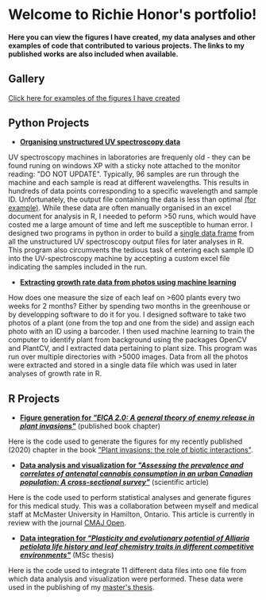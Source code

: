<!-- Global site tag (gtag.js) - Google Analytics -->
<script async src="https://www.googletagmanager.com/gtag/js?id=G-54BX40JXLL"></script>
<script>
  window.dataLayer = window.dataLayer || [];
  function gtag(){dataLayer.push(arguments);}
  gtag('js', new Date());

  gtag('config', 'G-54BX40JXLL');
</script>


# Welcome to Richie Honor's portfolio! 

#### Here you can view the figures I have created, my data analyses and other examples of code that contributed to various projects. The links to my published works are also included when available. 



## **Gallery**
[Click here for examples of the figures I have created](richiehonor.github.io/Gallery.html)





## **Python Projects**


* **[Organising unstructured UV spectroscopy data](UV-Docs/UVSpec_Portfolio.html)**

UV spectroscopy machines in laboratories are frequenly old - they can be found runing on windows XP with a sticky note attached to the monitor reading: "DO NOT UPDATE". Typically, 96 samples are run through the machine and each sample is read at different wavelengths. This results in hundreds of data points corresponding to a specific wavelength and sample ID. Unfortunately, the output file containing the data is less than optimal [(for example)](UV-Docs/Dat_Dec_6_2019.txt). While these data are often manually organised in an excel document for analysis in R, I needed to peform >50 runs, which would have costed me a large amount of time and left me susceptible to human error. I designed two programs in python in order to build a [single data frame](UV-Docs/All_UV_Data.txt) from all the unstructured UV spectroscopy output files for later analyses in R. This program also circumvents the tedious task of entering each sample ID into the UV-spectroscopy machine by accepting a custom excel file indicating the samples included in the run.





* **[Extracting growth rate data from photos using machine learning](Machine_Learning_Portfolio.html)**

How does one measure the size of each leaf on >600 plants every two weeks for 2 months? Either by spending two months in the greenhouse or by developping software to do it for you. I designed software to take two photos of a plant (one from the top and one from the side) and assign each photo with an ID using a barcoder. I then used machine learning to train the computer to identify plant from background using the packages OpenCV and PlantCV, and I extracted data pertaining to plant size. This program was run over multiple directories with >5000 images. Data from all the photos were extracted and stored in a single data file which was used in later analyses of growth rate in R. 





## **R Projects**



* **[Figure generation for *"EICA 2.0: A general theory of enemy release in plant invasions"*](richiehonor.github.io/EICA2_SuppMat.html)** (published book chapter)

Here is the code used to generate the figures for my recently published (2020) chapter in the book ["Plant invasions: the role of biotic interactions"](https://www.cabi.org/cabebooks/ebook/20203555905). 




 * **[Data analysis and visualization for *"Assessing the prevalence and correlates of antenatal cannabis consumption in an urban Canadian population: A cross-sectional survey"*](richiehonor.github.io/Kaarid_et_al_2021_SupplementaryMaterial.html)** (scientific article)

Here is the code used to perform statistical analyses and generate figures for this medical study. This was a collaboration between myself and medical staff at McMaster University in Hamilton, Ontario. This article is currently in review with the journal [CMAJ Open](http://cmajopen.ca).




 * **[Data integration for *"Plasticity and evolutionary potential of Alliaria petiolata life history and leaf chemistry traits in different competitive environments"*](richiehonor.github.io/AllData_Synthesis.html)** (MSc thesis)

Here is the code used to integrate 11 different data files into one file from which data analysis and visualization were performed. These data were used in the publishing of my [master's thesis](https://qspace.library.queensu.ca/handle/1974/28610).











